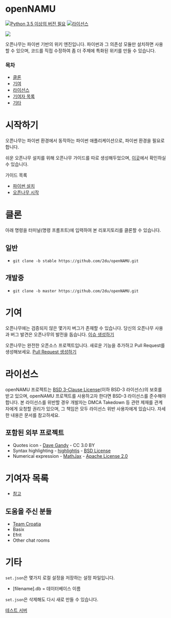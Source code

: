openNAMU
====
[![Python 3.5 이상의 버전 필요](https://img.shields.io/badge/python-3.5%20or%20higher-blue.svg)](https://python.org)
[![라이선스](https://img.shields.io/badge/license-BSD%203--Clause-lightgrey.svg)](./LICENSE)

![](https://raw.githubusercontent.com/2du/openNAMU/master/.github/logo.png)

오픈나무는 파이썬 기반의 위키 엔진입니다. 파이썬과 그 의존성 모듈만 설치하면 사용할 수 있으며, 코드를 직접 수정하여 좀 더 주제에 특화된 위키를 만들 수 있습니다.

### 목차
 * [클론](#클론)
 * [기여](#기여)
 * [라이선스](#라이선스)
 * [기여자 목록](#기여자-목록)
 * [기타](#기타)

# 시작하기
오픈나무는 파이썬 환경에서 동작하는 파이썬 애플리케이션으로, 파이썬 환경을 필요로 합니다.

쉬운 오픈나무 설치를 위해 오픈나무 가이드를 따로 생성해두었으며, [이곳](https://github.com/Make-openNAMU/guide)에서 확인하실 수 있습니다.

가이드 목록
 * [파이썬 설치](https://github.com/Make-openNAMU/guide/blob/master/articles/ko-kr/install-python.md)
 * [오픈나무 시작](https://github.com/Make-openNAMU/guide/blob/master/articles/ko-kr/start-opennamu.md)

# 클론
아래 명령을 터미널(명령 프롬프트)에 입력하여 본 리포지토리를 클론할 수 있습니다.
## 일반
 * `git clone -b stable https://github.com/2du/openNAMU.git`

## 개발중
 * `git clone -b master https://github.com/2du/openNAMU.git`

# 기여
오픈나무에는 검증되지 않은 몇가지 버그가 존재할 수 있습니다. 당신의 오픈나무 사용과 버그 발견은 오픈나무의 발전을 돕습니다.
[이슈 생성하기](https://github.com/2du/openNAMU/issues/new)

오픈나무는 완전한 오픈소스 프로젝트입니다. 새로운 기능을 추가하고 Pull Request를 생성해보세요.
[Pull Request 생성하기](https://github.com/2du/openNAMU/compare)

# 라이선스
openNAMU 프로젝트는 [BSD 3-Clause License](./LICENSE)(이하 BSD-3 라이선스)의 보호를 받고 있으며, openNAMU 프로젝트를 사용하고자 한다면 BSD-3 라이선스를 준수해야 합니다. 본 라이선스를 위반할 경우 개발자는 DMCA Takedown 등 관련 제재를 관계자에게 요청할 권리가 있으며, 그 책임은 모두 라이선스 위반 사용자에게 있습니다. 자세한 내용은 문서를 참고하세요.

## 포함된 외부 프로젝트
 * Quotes icon - [Dave Gandy](http://www.flaticon.com/free-icon/quote-left_25672) - CC 3.0 BY
 * Syntax highlighting - [highlightjs](https://highlightjs.org/) - [BSD License](https://github.com/highlightjs/highlight.js/blob/master/LICENSE)
 * Numerical expression - [MathJax](https://www.mathjax.org/) - [Apache License 2.0](https://github.com/mathjax/MathJax/blob/master/LICENSE)

# 기여자 목록
 * [참고](https://github.com/2DU/openNAMU/graphs/contributors)

## 도움을 주신 분들
 * [Team Croatia](https://github.com/TeamCroatia)
 * Basix
 * Efrit
 * Other chat rooms

# 기타
`set.json`은 몇가지 로컬 설정을 저장하는 설정 파일입니다.
 * [filename].db = 데이터베이스 이름

`set.json`은 삭제해도 다시 새로 만들 수 있습니다.

[테스트 서버](http://namu.ml/)
